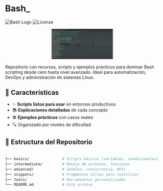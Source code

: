 # Bash_
![Bash Logo](https://img.shields.io/badge/Bash-4EAA25?style=for-the-badge&logo=GNU%20Bash&logoColor=white)
![License](https://img.shields.io/badge/License-MIT-blue)

<div align="center">
   <img src="Terminal2.jpg" alt="Terminal" width="200"/>
</div>




Repositorio con recursos, scripts y ejemplos prácticos para dominar Bash scripting desde cero hasta nivel avanzado. Ideal para automatización, DevOps y administración de sistemas Linux.

## 🚀 Características

- ✨ **Scripts listos para usar** en entornos productivos
- 📚 **Explicaciones detalladas** de cada concepto
- 🛠️ **Ejemplos prácticos** con casos reales
- 🔍 Organizado por niveles de dificultad

## 📂 Estructura del Repositorio

```bash
.
├── basics/               # Scripts básicos (variables, condicionales)
├── intermediate/         # Manejo de archivos, funciones
├── advanced/             # Señales, concurrencia, APIs
├── snippets/             # Fragmentos útiles para reutilizar
├── tools/                # Herramientas personalizadas
└── README.md             # Este archivo
